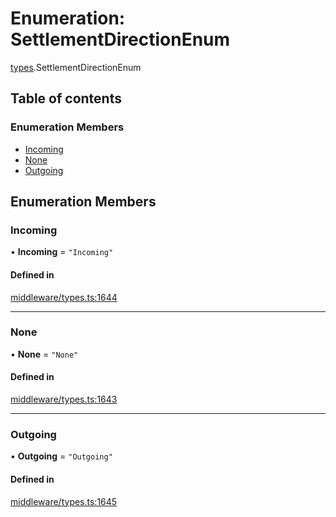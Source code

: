 # Enumeration: SettlementDirectionEnum

[types](../wiki/types).SettlementDirectionEnum

## Table of contents

### Enumeration Members

- [Incoming](../wiki/types.SettlementDirectionEnum#incoming)
- [None](../wiki/types.SettlementDirectionEnum#none)
- [Outgoing](../wiki/types.SettlementDirectionEnum#outgoing)

## Enumeration Members

### Incoming

• **Incoming** = ``"Incoming"``

#### Defined in

[middleware/types.ts:1644](https://github.com/PolymeshAssociation/polymesh-sdk/blob/07a4c5b0/src/middleware/types.ts#L1644)

___

### None

• **None** = ``"None"``

#### Defined in

[middleware/types.ts:1643](https://github.com/PolymeshAssociation/polymesh-sdk/blob/07a4c5b0/src/middleware/types.ts#L1643)

___

### Outgoing

• **Outgoing** = ``"Outgoing"``

#### Defined in

[middleware/types.ts:1645](https://github.com/PolymeshAssociation/polymesh-sdk/blob/07a4c5b0/src/middleware/types.ts#L1645)
